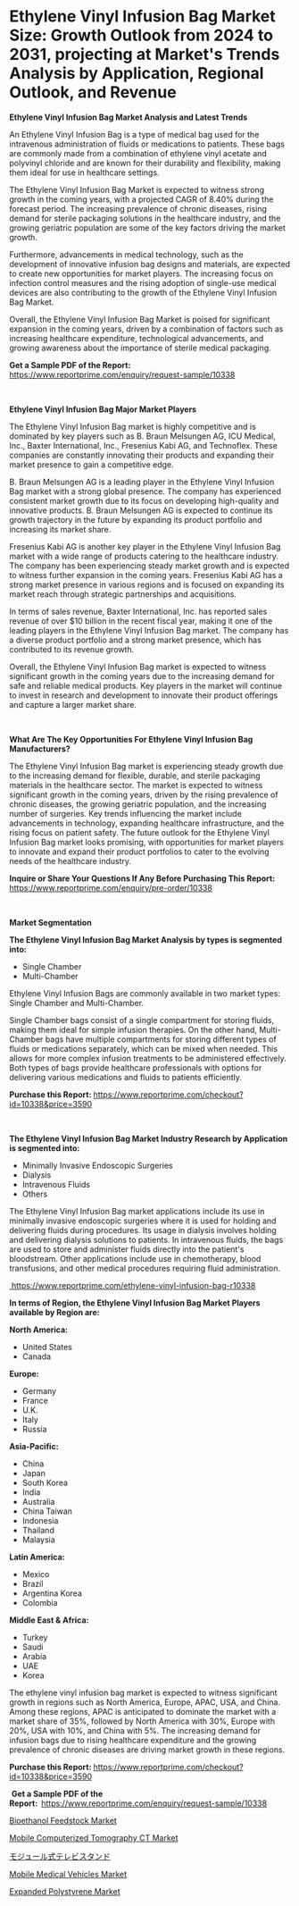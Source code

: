 <p><h1>Ethylene Vinyl Infusion Bag Market Size: Growth Outlook from 2024 to 2031, projecting at Market's Trends Analysis by Application, Regional Outlook, and Revenue</h1></p><p><strong>Ethylene Vinyl Infusion Bag Market Analysis and Latest Trends</strong></p>
<p><p>An Ethylene Vinyl Infusion Bag is a type of medical bag used for the intravenous administration of fluids or medications to patients. These bags are commonly made from a combination of ethylene vinyl acetate and polyvinyl chloride and are known for their durability and flexibility, making them ideal for use in healthcare settings.</p><p>The Ethylene Vinyl Infusion Bag Market is expected to witness strong growth in the coming years, with a projected CAGR of 8.40% during the forecast period. The increasing prevalence of chronic diseases, rising demand for sterile packaging solutions in the healthcare industry, and the growing geriatric population are some of the key factors driving the market growth.</p><p>Furthermore, advancements in medical technology, such as the development of innovative infusion bag designs and materials, are expected to create new opportunities for market players. The increasing focus on infection control measures and the rising adoption of single-use medical devices are also contributing to the growth of the Ethylene Vinyl Infusion Bag Market.</p><p>Overall, the Ethylene Vinyl Infusion Bag Market is poised for significant expansion in the coming years, driven by a combination of factors such as increasing healthcare expenditure, technological advancements, and growing awareness about the importance of sterile medical packaging.</p></p>
<p><strong>Get a Sample PDF of the Report:&nbsp;</strong> <a href="https://www.reportprime.com/enquiry/request-sample/10338">https://www.reportprime.com/enquiry/request-sample/10338</a></p>
<p>&nbsp;</p>
<p><strong>Ethylene Vinyl Infusion Bag Major Market Players</strong></p>
<p><p>The Ethylene Vinyl Infusion Bag market is highly competitive and is dominated by key players such as B. Braun Melsungen AG, ICU Medical, Inc., Baxter International, Inc., Fresenius Kabi AG, and Technoflex. These companies are constantly innovating their products and expanding their market presence to gain a competitive edge.</p><p>B. Braun Melsungen AG is a leading player in the Ethylene Vinyl Infusion Bag market with a strong global presence. The company has experienced consistent market growth due to its focus on developing high-quality and innovative products. B. Braun Melsungen AG is expected to continue its growth trajectory in the future by expanding its product portfolio and increasing its market share.</p><p>Fresenius Kabi AG is another key player in the Ethylene Vinyl Infusion Bag market with a wide range of products catering to the healthcare industry. The company has been experiencing steady market growth and is expected to witness further expansion in the coming years. Fresenius Kabi AG has a strong market presence in various regions and is focused on expanding its market reach through strategic partnerships and acquisitions.</p><p>In terms of sales revenue, Baxter International, Inc. has reported sales revenue of over $10 billion in the recent fiscal year, making it one of the leading players in the Ethylene Vinyl Infusion Bag market. The company has a diverse product portfolio and a strong market presence, which has contributed to its revenue growth.</p><p>Overall, the Ethylene Vinyl Infusion Bag market is expected to witness significant growth in the coming years due to the increasing demand for safe and reliable medical products. Key players in the market will continue to invest in research and development to innovate their product offerings and capture a larger market share.</p></p>
<p>&nbsp;</p>
<p><strong>What Are The Key Opportunities For Ethylene Vinyl Infusion Bag Manufacturers?</strong></p>
<p><p>The Ethylene Vinyl Infusion Bag market is experiencing steady growth due to the increasing demand for flexible, durable, and sterile packaging materials in the healthcare sector. The market is expected to witness significant growth in the coming years, driven by the rising prevalence of chronic diseases, the growing geriatric population, and the increasing number of surgeries. Key trends influencing the market include advancements in technology, expanding healthcare infrastructure, and the rising focus on patient safety. The future outlook for the Ethylene Vinyl Infusion Bag market looks promising, with opportunities for market players to innovate and expand their product portfolios to cater to the evolving needs of the healthcare industry.</p></p>
<p><strong>Inquire or Share Your Questions If Any Before Purchasing This Report:</strong> <a href="https://www.reportprime.com/enquiry/pre-order/10338">https://www.reportprime.com/enquiry/pre-order/10338</a></p>
<p>&nbsp;</p>
<p><strong>Market Segmentation</strong></p>
<p><strong>The Ethylene Vinyl Infusion Bag Market Analysis by types is segmented into:</strong></p>
<p><ul><li>Single Chamber</li><li>Multi-Chamber</li></ul></p>
<p><p>Ethylene Vinyl Infusion Bags are commonly available in two market types: Single Chamber and Multi-Chamber. </p><p>Single Chamber bags consist of a single compartment for storing fluids, making them ideal for simple infusion therapies. On the other hand, Multi-Chamber bags have multiple compartments for storing different types of fluids or medications separately, which can be mixed when needed. This allows for more complex infusion treatments to be administered effectively. Both types of bags provide healthcare professionals with options for delivering various medications and fluids to patients efficiently.</p></p>
<p><strong>Purchase this Report:&nbsp;</strong><a href="https://www.reportprime.com/checkout?id=10338&price=3590">https://www.reportprime.com/checkout?id=10338&price=3590</a></p>
<p>&nbsp;</p>
<p><strong>The Ethylene Vinyl Infusion Bag Market Industry Research by Application is segmented into:</strong></p>
<p><ul><li>Minimally Invasive Endoscopic Surgeries</li><li>Dialysis</li><li>Intravenous Fluids</li><li>Others</li></ul></p>
<p><p>The Ethylene Vinyl Infusion Bag market applications include its use in minimally invasive endoscopic surgeries where it is used for holding and delivering fluids during procedures. Its usage in dialysis involves holding and delivering dialysis solutions to patients. In intravenous fluids, the bags are used to store and administer fluids directly into the patient's bloodstream. Other applications include use in chemotherapy, blood transfusions, and other medical procedures requiring fluid administration.</p></p>
<p><a href="https://www.reportprime.com/ethylene-vinyl-infusion-bag-r10338">&nbsp;https://www.reportprime.com/ethylene-vinyl-infusion-bag-r10338</a></p>
<p><strong>In terms of Region, the Ethylene Vinyl Infusion Bag Market Players available by Region are:</strong></p>
<p>
    <p> <strong> North America: </strong>
        <ul>
            <li>United States</li>
            <li>Canada</li>
        </ul>
        </p> 
    <p> <strong> Europe: </strong>
        <ul>
            <li>Germany</li>
            <li>France</li>
            <li>U.K.</li>
            <li>Italy</li>
            <li>Russia</li>
        </ul>
        </p> 
    <p> <strong> Asia-Pacific: </strong>
        <ul>
            <li>China</li>
            <li>Japan</li>
            <li>South Korea</li>
            <li>India</li>
            <li>Australia</li>
            <li>China Taiwan</li>
            <li>Indonesia</li>
            <li>Thailand</li>
            <li>Malaysia</li>
        </ul>
        </p> 
    <p> <strong> Latin America: </strong>
        <ul>
            <li>Mexico</li>
            <li>Brazil</li>
            <li>Argentina Korea</li>
            <li>Colombia</li>
        </ul>
        </p> 
    <p> <strong> Middle East & Africa: </strong>
        <ul>
            <li>Turkey</li>
            <li>Saudi</li>
            <li>Arabia</li>
            <li>UAE</li>
            <li>Korea</li>
        </ul>
    </p>
    </p>
<p><p>The ethylene vinyl infusion bag market is expected to witness significant growth in regions such as North America, Europe, APAC, USA, and China. Among these regions, APAC is anticipated to dominate the market with a market share of 35%, followed by North America with 30%, Europe with 20%, USA with 10%, and China with 5%. The increasing demand for infusion bags due to rising healthcare expenditure and the growing prevalence of chronic diseases are driving market growth in these regions.</p></p>
<p><strong>Purchase this Report: </strong><a href="https://www.reportprime.com/checkout?id=10338&price=3590">https://www.reportprime.com/checkout?id=10338&price=3590</a></p>
<p>&nbsp;<strong>Get a Sample PDF of the Report:&nbsp;&nbsp;</strong><a href="https://www.reportprime.com/enquiry/request-sample/10338">https://www.reportprime.com/enquiry/request-sample/10338</a></p>
<p><strong></strong></p>
<p><p><a href="https://issuu.com/reportprime-2/docs/bioethanol-feedstock-market-size-2030.pptx">Bioethanol Feedstock Market</a></p><p><a href="https://github.com/timeliteaut/Market-Research-Report-List-2/blob/main/mobile-computerized-tomography-ct-market.md">Mobile Computerized Tomography CT Market</a></p><p><a href="https://github.com/MosesSpinka1914/Market-Research-Report-List-1/blob/main/291881623998.md">モジュール式テレビスタンド</a></p><p><a href="https://github.com/bobicer/Market-Research-Report-List-2/blob/main/mobile-medical-vehicles-market.md">Mobile Medical Vehicles Market</a></p><p><a href="https://issuu.com/reportprime-2/docs/expanded-polystyrene-market-size-2030.pptx">Expanded Polystyrene Market</a></p></p>